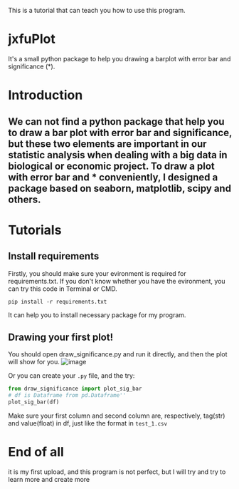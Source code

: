 This is a tutorial that can teach you how to use this program.

# jxfuPlot
It's a small python package to help you drawing a barplot with error bar and significance (*).

# Introduction
  We can not find a python package that help you to draw a bar plot with error bar and significance, but these two elements are important in our statistic analysis when dealing with a big data in biological or economic project. To draw a plot with error bar and * conveniently, I designed a package based on seaborn, matplotlib, scipy and others.
---
# Tutorials
## Install requirements
  Firstly, you should make sure your evironment is required for requirements.txt. If you don't know whether you have the evironment, you can try this code in Terminal or CMD.
  ```
  pip install -r requirements.txt
  ```
  It can help you to install necessary package for my program.
## Drawing your first plot!
  You should open draw_significance.py and run it directly, and then the plot will show for you.
  ![image](https://user-images.githubusercontent.com/65908422/221524862-5c06c078-c028-4b30-aa51-50a84620a3e5.png)

  Or you can create your `.py` file, and the try:
  ```python
  from draw_significance import plot_sig_bar
  # df is Dataframe from pd.Dataframe''
  plot_sig_bar(df)
  ```
  Make sure your first column and second column are, respectively, tag(str) and value(float) in df, just like the format in `test_1.csv`

# End of all
  it is my first upload, and this program is not perfect, but I will try and try to learn more and create more
